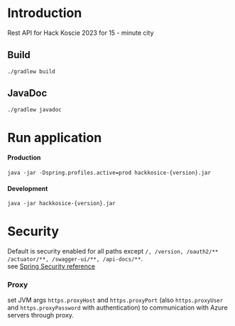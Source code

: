 # Introduction

Rest API for Hack Koscie 2023 for 15 - minute city

## Build

    ./gradlew build

## JavaDoc

    ./gradlew javadoc

# Run application

#### Production

    java -jar -Dspring.profiles.active=prod hackkosice-{version}.jar

#### Development

    java -jar hackkosice-{version}.jar

# Security

Default is security enabled for all paths
except `/, /version, /oauth2/** /actuator/**, /swagger-ui/**, /api-docs/**`.  
see [Spring Security reference](https://docs.spring.io/spring-security/site/docs/3.0.x/reference/el-access.html)

### Proxy

set JVM args  `https.proxyHost` and `https.proxyPort` (also `https.proxyUser` and `https.proxyPassword` with
authentication) to communication with Azure servers through proxy.

